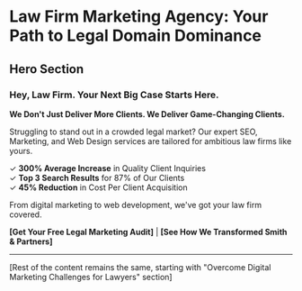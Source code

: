 # Law Firm Marketing Agency: Your Path to Legal Domain Dominance

## Hero Section

### Hey, Law Firm. Your Next Big Case Starts Here.

**We Don't Just Deliver More Clients. We Deliver Game-Changing Clients.**

Struggling to stand out in a crowded legal market? Our expert SEO, Marketing, and Web Design services are tailored for ambitious law firms like yours.

✓ **300% Average Increase** in Quality Client Inquiries  
✓ **Top 3 Search Results** for 87% of Our Clients  
✓ **45% Reduction** in Cost Per Client Acquisition

From digital marketing to web development, we've got your law firm covered.

**[Get Your Free Legal Marketing Audit]** | **[See How We Transformed Smith & Partners]**

---

[Rest of the content remains the same, starting with "Overcome Digital Marketing Challenges for Lawyers" section]

